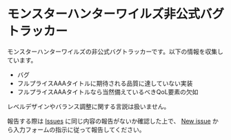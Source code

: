 # モンスターハンターワイルズ非公式バグトラッカー

モンスターハンターワイルズの非公式バグトラッカーです。以下の情報を収集しています。

- バグ
- フルプライスAAAタイトルに期待される品質に達していない実装
- フルプライスAAAタイトルなら当然備えているべきQoL要素の欠如

レベルデザインやバランス調整に関する言説は扱いません。

報告する際は [Issues](https://github.com/nefilmjp/mhwilds-unofficial-bug-tracker/issues) に同じ内容の報告がないか確認した上で、 [New issue](https://github.com/nefilmjp/mhwilds-unofficial-bug-tracker/issues/new/choose) から入力フォームの指示に従って報告してください。
